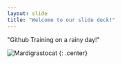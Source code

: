 ```yaml
---
layout: slide
title: "Welcome to our slide deck!"
---
```


"Github Training on a rainy day!"

![Mardigrastocat](https://octodex.github.com/images/Mardigrastocat.png)
{: .center}
